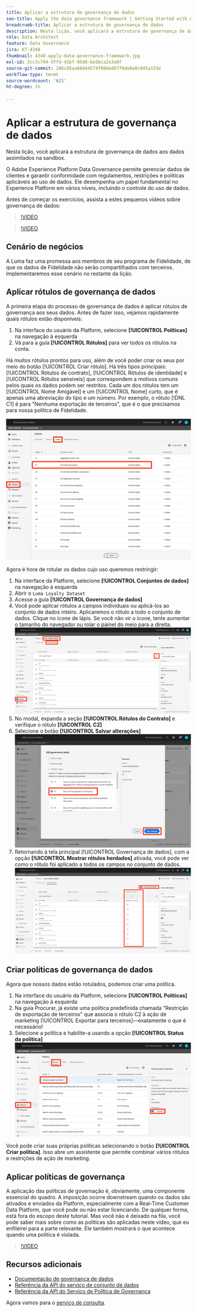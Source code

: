 ```yaml
---
title: Aplicar a estrutura de governança de dados
seo-title: Apply the data governance framework | Getting Started with Adobe Experience Platform for Data Architects and Data Engineers
breadcrumb-title: Aplicar a estrutura de governança de dados
description: Nesta lição, você aplicará a estrutura de governança de dados aos dados assimilados na sandbox.
role: Data Architect
feature: Data Governance
jira: KT-4348
thumbnail: 4348-apply-data-governance-framework.jpg
exl-id: 3cc3c794-5ffd-41bf-95d8-be5bca2e3a0f
source-git-commit: 286c85aa88d44574f00ded67f0de8e0c945a153e
workflow-type: tm+mt
source-wordcount: '621'
ht-degree: 1%

---
```


# Aplicar a estrutura de governança de dados

<!--15min-->

Nesta lição, você aplicará a estrutura de governança de dados aos dados assimilados na sandbox.

O Adobe Experience Platform Data Governance permite gerenciar dados de clientes e garantir conformidade com regulamentos, restrições e políticas aplicáveis ao uso de dados. Ele desempenha um papel fundamental no Experience Platform em vários níveis, incluindo o controle do uso de dados.

Antes de começar os exercícios, assista a estes pequenos vídeos sobre governança de dados:
>[!VIDEO](https://video.tv.adobe.com/v/41325?learn=on&enablevpops&captions=por_br)

>[!VIDEO](https://video.tv.adobe.com/v/32683?learn=on&enablevpops&captions=por_br)

<!--
## Permissions required

In the [Configure Permissions](configure-permissions.md) lesson, you set up all the access controls required to complete this lesson, specifically:

* Permission items **[!UICONTROL Data Governance]** > **[!UICONTROL Manage Usage Labels]**, **[!UICONTROL Manage Data Usage Policies]** and **[!UICONTROL View Data Usage Policies]**
* Permission items **[!UICONTROL Data Management]** > **[!UICONTROL View Datasets]** and **[!UICONTROL Manage Datasets]**
* Permission item **[!UICONTROL Sandboxes]** > `Luma Tutorial`
* User-role access to the `Luma Tutorial Platform` Product Profile
-->

## Cenário de negócios

A Luma faz uma promessa aos membros de seu programa de Fidelidade, de que os dados de Fidelidade não serão compartilhados com terceiros. Implementaremos esse cenário no restante da lição.

## Aplicar rótulos de governança de dados

A primeira etapa do processo de governança de dados é aplicar rótulos de governança aos seus dados. Antes de fazer isso, vejamos rapidamente quais rótulos estão disponíveis:

1. Na interface do usuário da Platform, selecione **[!UICONTROL Políticas]** na navegação à esquerda
1. Vá para a guia **[!UICONTROL Rótulos]** para ver todos os rótulos na conta.

Há muitos rótulos prontos para uso, além de você poder criar os seus por meio do botão [!UICONTROL Criar rótulo]. Há três tipos principais: [!UICONTROL Rótulos de contrato], [!UICONTROL Rótulos de identidade] e [!UICONTROL Rótulos sensíveis] que correspondem a motivos comuns pelos quais os dados podem ser restritos. Cada um dos rótulos tem um [!UICONTROL Nome Amigável] e um [!UICONTROL Nome] curto, que é apenas uma abreviação do tipo e um número. Por exemplo, o rótulo [!DNL C1] é para &quot;Nenhuma exportação de terceiros&quot;, que é o que precisamos para nossa política de Fidelidade.

![Rótulo de Governança de Dados](assets/governance-policies.png)

Agora é hora de rotular os dados cujo uso queremos restringir:

1. Na interface da Platform, selecione **[!UICONTROL Conjuntos de dados]** na navegação à esquerda
1. Abrir o `Luma Loyalty Dataset`
1. Acesse a guia **[!UICONTROL Governança de dados]**
1. Você pode aplicar rótulos a campos individuais ou aplicá-los ao conjunto de dados inteiro. Aplicaremos o rótulo a todo o conjunto de dados. Clique no ícone de lápis. Se você não vir o ícone, tente aumentar o tamanho do navegador ou rolar o painel do meio para a direita.
   ![Governança de dados](assets/governance-dataset.png)
1. No modal, expanda a seção **[!UICONTROL Rótulos do Contrato]** e verifique o rótulo **[!UICONTROL C2]**
1. Selecione o botão **[!UICONTROL Salvar alterações]**
   ![Governança de dados](assets/governance-applyLabel.png)
1. Retornando à tela principal [!UICONTROL Governança de dados], com a opção **[!UICONTROL Mostrar rótulos herdados]** ativada, você pode ver como o rótulo foi aplicado a todos os campos no conjunto de dados.
   ![Governança de dados](assets/governance-labelsAdded.png)


<!--adding extra, unnecessary fields from field groups makes it harder to see which fields really need labels-->
<!--Are there any best practices for applying governance labels-->

## Criar políticas de governança de dados

Agora que nossos dados estão rotulados, podemos criar uma política.

1. Na interface do usuário da Platform, selecione **[!UICONTROL Políticas]** na navegação à esquerda
1. Na guia Procurar, já existe uma política predefinida chamada &quot;Restrição de exportação de terceiros&quot; que associa o rótulo C2 à ação de marketing [!UICONTROL Exportar para terceiros]—exatamente o que é necessário!
1. Selecione a política e habilite-a usando a opção **[!UICONTROL Status da política]**
   ![Governança de dados](assets/governance-enablePolicy.png)

Você pode criar suas próprias políticas selecionando o botão **[!UICONTROL Criar política]**. Isso abre um assistente que permite combinar vários rótulos e restrições de ação de marketing.

## Aplicar políticas de governança

A aplicação das políticas de governação é, obviamente, uma componente essencial do quadro. A imposição ocorre downstream quando os dados são ativados e enviados da Platform, especialmente com a Real-Time Customer Data Platform, que você pode ou não estar licenciando. De qualquer forma, está fora do escopo deste tutorial. Mas você não é deixado na fila, você pode saber mais sobre como as políticas são aplicadas neste vídeo, que eu enfileirei para a parte relevante. Ele também mostrará o que acontece quando uma política é violada.

>[!VIDEO](https://video.tv.adobe.com/v/33631/?t=151&quality=12&learn=on&enablevpops)


## Recursos adicionais

* [Documentação de governança de dados](https://experienceleague.adobe.com/docs/experience-platform/data-governance/home.html?lang=pt-BR)
* [Referência da API do serviço de conjunto de dados](https://www.adobe.io/experience-platform-apis/references/dataset-service/)
* [Referência da API do Serviço de Política de Governança](https://www.adobe.io/experience-platform-apis/references/policy-service/)

Agora vamos para o [serviço de consulta](run-queries.md).
